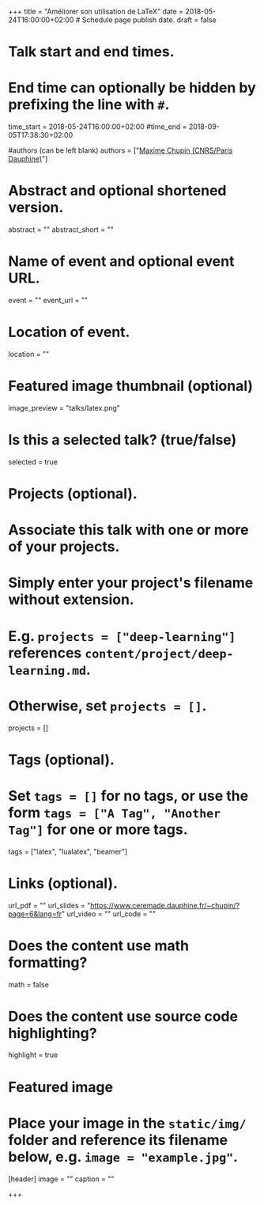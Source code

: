 +++
title = "Améliorer son utilisation de LaTeX"
date = 2018-05-24T16:00:00+02:00  # Schedule page publish date.
draft = false

# Talk start and end times.
#   End time can optionally be hidden by prefixing the line with `#`.
time_start = 2018-05-24T16:00:00+02:00
#time_end = 2018-09-05T17:38:30+02:00

#authors (can be left blank)
authors = ["[Maxime Chupin (CNRS/Paris Dauphine)](https://www.ceremade.dauphine.fr/~chupin/)"]

# Abstract and optional shortened version.
abstract = ""
abstract_short = ""

# Name of event and optional event URL.
event = ""
event_url = ""

# Location of event.
location = ""

# Featured image thumbnail (optional)
image_preview = "talks/latex.png"

# Is this a selected talk? (true/false)
selected = true

# Projects (optional).
#   Associate this talk with one or more of your projects.
#   Simply enter your project's filename without extension.
#   E.g. `projects = ["deep-learning"]` references `content/project/deep-learning.md`.
#   Otherwise, set `projects = []`.
projects = []

# Tags (optional).
#   Set `tags = []` for no tags, or use the form `tags = ["A Tag", "Another Tag"]` for one or more tags.
tags = ["latex", "lualatex", "beamer"]

# Links (optional).
url_pdf = ""
url_slides = "https://www.ceremade.dauphine.fr/~chupin/?page=6&lang=fr"
url_video = ""
url_code = ""

# Does the content use math formatting?
math = false

# Does the content use source code highlighting?
highlight = true

# Featured image
# Place your image in the `static/img/` folder and reference its filename below, e.g. `image = "example.jpg"`.
[header]
image = ""
caption = ""

+++
